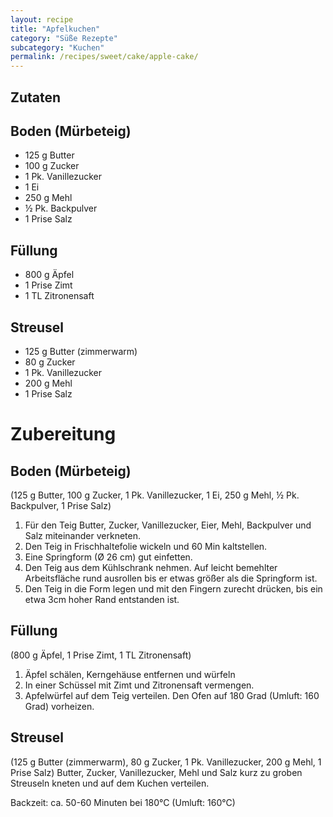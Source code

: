```yaml
---
layout: recipe
title: "Apfelkuchen"
category: "Süße Rezepte"
subcategory: "Kuchen"
permalink: /recipes/sweet/cake/apple-cake/
---
```


## Zutaten

## Boden (Mürbeteig)
- 125 g Butter
- 100 g Zucker
- 1 Pk. Vanillezucker
- 1 Ei
- 250 g Mehl
- ½ Pk. Backpulver
- 1 Prise Salz

## Füllung
- 800 g Äpfel
- 1 Prise Zimt
- 1 TL Zitronensaft

## Streusel
- 125 g Butter (zimmerwarm)
- 80 g Zucker
- 1 Pk. Vanillezucker
- 200 g Mehl
- 1 Prise Salz


# Zubereitung

## Boden (Mürbeteig)
(125 g Butter, 100 g Zucker, 1 Pk. Vanillezucker, 1 Ei, 250 g Mehl, ½ Pk. Backpulver, 1 Prise Salz)
1. Für den Teig Butter, Zucker, Vanillezucker, Eier, Mehl, Backpulver und Salz miteinander verkneten. 
2. Den Teig in Frischhaltefolie wickeln und 60 Min kaltstellen.
3. Eine Springform (Ø 26 cm) gut einfetten. 
4. Den Teig aus dem Kühlschrank nehmen. Auf leicht bemehlter Arbeitsfläche rund ausrollen bis er etwas größer als die Springform ist. 
5. Den Teig in die Form legen und mit den Fingern zurecht drücken, bis ein etwa 3cm hoher Rand entstanden ist.

## Füllung
(800 g Äpfel, 1 Prise Zimt, 1 TL Zitronensaft)
1. Äpfel schälen, Kerngehäuse entfernen und würfeln
2. In einer Schüssel mit Zimt und Zitronensaft vermengen. 
3. Apfelwürfel auf dem Teig verteilen.
Den Ofen auf 180 Grad (Umluft: 160 Grad) vorheizen.

## Streusel
(125 g Butter (zimmerwarm), 80 g Zucker, 1 Pk. Vanillezucker, 200 g Mehl, 1 Prise Salz)
Butter, Zucker, Vanillezucker, Mehl und Salz kurz zu groben Streuseln kneten und auf dem Kuchen verteilen.

Backzeit: ca. 50-60 Minuten bei 180°C (Umluft: 160°C)
